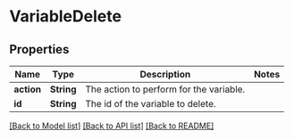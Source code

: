 # VariableDelete

## Properties

Name | Type | Description | Notes
------------ | ------------- | ------------- | -------------
**action** | **String** | The action to perform for the variable. | 
**id** | **String** | The id of the variable to delete. | 

[[Back to Model list]](../README.md#documentation-for-models) [[Back to API list]](../README.md#documentation-for-api-endpoints) [[Back to README]](../README.md)


